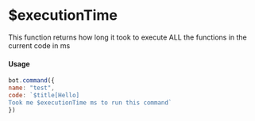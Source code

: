 # $executionTime

This function returns how long it took to execute ALL the functions in the current code in ms

#### Usage

```javascript
bot.command({
name: "test",
code: `$title[Hello]
Took me $executionTime ms to run this command`
})
```

